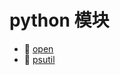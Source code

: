 # python 模块

* 📄 [open](siyuan://blocks/20230610173618-eiw0cjz)
* 📄 [psutil](siyuan://blocks/20230610173612-y6ud1tv)

‍

